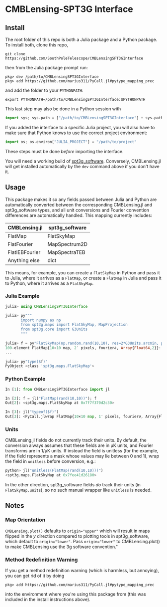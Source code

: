 # CMBLensing-SPT3G Interface

## Install

The root folder of this repo is both a Julia package and a Python package. To install both, clone this repo, 

```shell
git clone https://github.com/SouthPoleTelescope/CMBLensingSPT3GInterface
```

then from the Julia package prompt run:

```
pkg> dev /path/to/CMBLensingSPT3GInterface
pkg> add https://github.com/marius311/PyCall.jl#pytype_mapping_prec
```

and add the folder to your `PYTHONPATH`:

```shell
export PYTHONPATH=/path/to/CMBLensingSPT3GInterface:$PYTHONPATH
```

This last step may also be done in a Python session with

```python
import sys; sys.path = ["/path/to/CMBLensingSPT3GInterface"] + sys.path
```

If you added the interface to a specific Julia project, you will also have to make sure that Python knows to use the correct project environment:

```python 
import os; os.environ["JULIA_PROJECT"] = "/path/to/project"
```

These steps must be done *before* importing the interface.


You will need a working build of [spt3g_software](https://github.com/SouthPoleTelescope/spt3g_software). Conversely, CMBLensing.jl will get installed automatically by the `dev` command above if you don't have it. 

## Usage

This package makes it so any fields passed between Julia and Python are automatically converted between the corresponding CMBLensing.jl and spt3g_software types, and all unit conversions and Fourier convention differences are automatically handled. This mapping currently includes:

| CMBLensing.jl  | spt3g_software |
|----------------|----------------|
| FlatMap        | FlatSkyMap     |
| FlatFourier    | MapSpectrum2D  |
| FlatIEBFourier | MapSpectraTEB  |
| Anything else  | dict           |

This means, for example, you can create a `FlatSkyMap` in Python and pass it to Julia, where it arrives as a `FlatMap`, or create a `FlatMap` in Julia and pass it to Python, where it arrives as a `FlatSkyMap`.

### Julia Example

```julia
julia> using CMBLensingSPT3GInterface

julia> py"""
       import numpy as np
       from spt3g.maps import FlatSkyMap, MapProjection
       from spt3g.core import G3Units
       """
       
julia> f = py"FlatSkyMap(np.random.rand(10,10), res=2*G3Units.arcmin, proj=MapProjection.ProjZEA)"
100-element FlatMap{10×10 map, 2′ pixels, fourier∂, Array{Float64,2}}:
...

julia> py"type($f)"
PyObject <class 'spt3g.maps.FlatSkyMap'>

```

### Python Example

```python
In [1]: from CMBLensingSPT3GInterface import jl

In [2]: f = jl("FlatMap(rand(10,10))"); f
Out[2]: <spt3g.maps.FlatSkyMap at 0x7f7f370d2c30>

In [3]: jl("typeof($f)") 
Out[3]: <PyCall.jlwrap FlatMap{10×10 map, 1′ pixels, fourier∂, Array{Float64,2}}>
```

### Units

CMBLensing.jl fields do not currently track their units. By default, the conversion always assumes that these fields are in μK units, and Fourier transforms are in 1/μK units. If instead the field is unitless (for the example, if the field represents a mask whose values may lie between 0 and 1), wrap the field in `unitless` before conversion, e.g.:


```python
python> jl("unitless(FlatMap(rand(10,10)))")
<spt3g.maps.FlatSkyMap at 0x7fee41d26180>
```

In the other direction, spt3g_software fields _do_ track their units (in `FlatSkyMap.units`), so no such manual wrapper like `unitless` is needed.


## Notes

### Map Orientation

`CMBLensing.plot()` defaults to `origin="upper"` which will result in maps flipped in the $y$ direction compared to plotting tools in spt3g_software, which default to `origin="lower"`. Pass `origin="lower"` to CMBLensing.plot() to make CMBLensing use the 3g software convention."

### Method Redefinition Warning

If you get a method redefinition warning (which is harmless, but annoying), you can get rid of it by doing 

```
pkg> add https://github.com/marius311/PyCall.jl#pytype_mapping_prec
```

into the environment where you're using this package from (this was included in the install instructions above).
